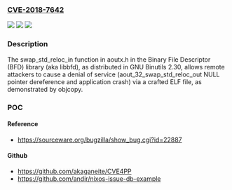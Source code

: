 ### [CVE-2018-7642](https://cve.mitre.org/cgi-bin/cvename.cgi?name=CVE-2018-7642)
![](https://img.shields.io/static/v1?label=Product&message=n%2Fa&color=blue)
![](https://img.shields.io/static/v1?label=Version&message=n%2Fa&color=blue)
![](https://img.shields.io/static/v1?label=Vulnerability&message=n%2Fa&color=brighgreen)

### Description

The swap_std_reloc_in function in aoutx.h in the Binary File Descriptor (BFD) library (aka libbfd), as distributed in GNU Binutils 2.30, allows remote attackers to cause a denial of service (aout_32_swap_std_reloc_out NULL pointer dereference and application crash) via a crafted ELF file, as demonstrated by objcopy.

### POC

#### Reference
- https://sourceware.org/bugzilla/show_bug.cgi?id=22887

#### Github
- https://github.com/akaganeite/CVE4PP
- https://github.com/andir/nixos-issue-db-example

